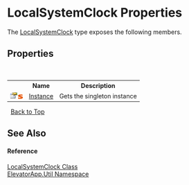 # LocalSystemClock Properties
 

The <a href="T_ElevatorApp_Util_LocalSystemClock">LocalSystemClock</a> type exposes the following members.


## Properties
&nbsp;<table><tr><th></th><th>Name</th><th>Description</th></tr><tr><td>![Public property](media/pubproperty.gif "Public property")![Static member](media/static.gif "Static member")</td><td><a href="P_ElevatorApp_Util_LocalSystemClock_Instance">Instance</a></td><td>
Gets the singleton instance</td></tr></table>&nbsp;
<a href="#localsystemclock-properties">Back to Top</a>

## See Also


#### Reference
<a href="T_ElevatorApp_Util_LocalSystemClock">LocalSystemClock Class</a><br /><a href="N_ElevatorApp_Util">ElevatorApp.Util Namespace</a><br />